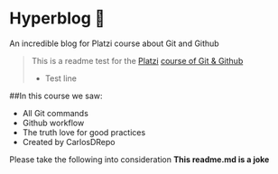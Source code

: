 # Hyperblog 🧠
An incredible blog for Platzi course about Git and Github
>This is a readme test for the [Platzi](https://platzi.com/) [course of Git & Github](https://platzi.com/cursos/git-github/)
> - Test line

##In this course we saw:
* All Git commands
* Github workflow
* The truth love for good practices
* Created by CarlosDRepo

Please take the following into consideration **This readme.md is a joke**
